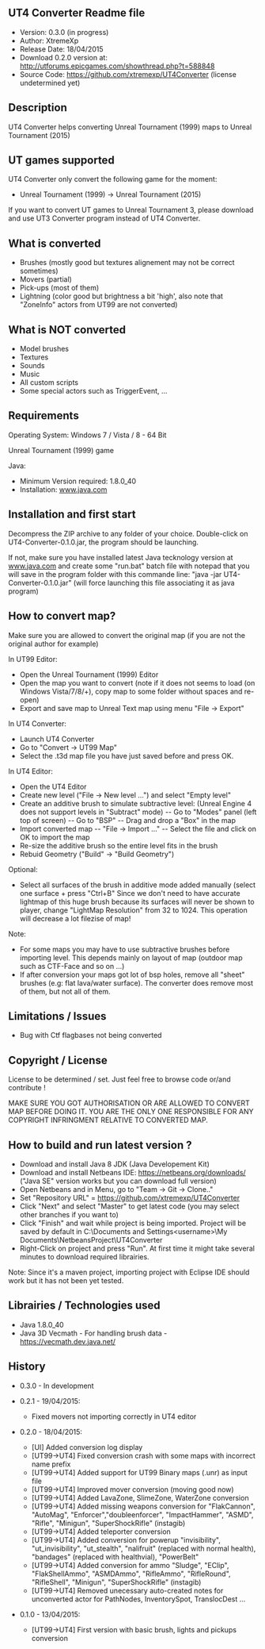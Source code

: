 
UT4 Converter Readme file
------------------------------

- Version: 0.3.0 (in progress)
- Author: XtremeXp
- Release Date: 18/04/2015
- Download 0.2.0 version at: http://utforums.epicgames.com/showthread.php?t=588848
- Source Code: https://github.com/xtremexp/UT4Converter (license undetermined yet)


Description
------------------------------
UT4 Converter helps converting
Unreal Tournament (1999) maps to Unreal Tournament (2015)

UT games supported
------------------------------
UT4 Converter only convert the following game for the moment:
- Unreal Tournament (1999) -> Unreal Tournament (2015)

If you want to convert UT games to Unreal Tournament 3,
please download and use UT3 Converter program instead of UT4 Converter.

What is converted
------------------------------
- Brushes (mostly good but textures alignement may not be correct sometimes)
- Movers (partial)
- Pick-ups (most of them)
- Lightning (color good but brightness a bit 'high', also note that "ZoneInfo" actors from UT99
are not converted)

What is NOT converted
------------------------------
- Model brushes
- Textures
- Sounds
- Music
- All custom scripts
- Some special actors such as TriggerEvent, ...

Requirements
------------------------------

Operating System:
Windows 7 / Vista / 8 - 64 Bit

Unreal Tournament (1999) game

Java:
- Minimum Version required: 1.8.0_40
- Installation: www.java.com 
	
Installation and first start
------------------------------
Decompress the ZIP archive to any folder of your choice.
Double-click on UT4-Converter-0.1.0.jar, the program should be launching.

If not, make sure you have installed latest Java tecknology version at www.java.com
and create some "run.bat" batch file with notepad that you will save in the 
program folder with this commande line:
"java -jar UT4-Converter-0.1.0.jar" (will force launching this file associating it 
as java program)

How to convert map?
------------------------------
Make sure you are allowed to convert the original map (if you are not the original author for example)

In UT99 Editor:
- Open the Unreal Tournament (1999) Editor
- Open the map you want to convert 
(note if it does not seems to load (on Windows Vista/7/8/+), copy map to some folder without spaces and re-open)
- Export and save map to Unreal Text map using menu "File -> Export"

In UT4 Converter:
- Launch UT4 Converter
- Go to "Convert -> UT99 Map"
- Select the .t3d map file you have just saved before and press OK.

In UT4 Editor:
- Open the UT4 Editor
- Create new level ("File -> New level ...") and select "Empty level"
- Create an additive brush to simulate subtractive level: (Unreal Engine 4 does not support levels in "Subtract" mode)
-- Go to "Modes" panel (left top of screen)
-- Go to "BSP"
-- Drag and drop a "Box" in the map
- Import converted map
-- "File -> Import ..."
-- Select the file and click on OK to import the map
- Re-size the additive brush so the entire level fits in the brush
- Rebuid Geometry ("Build" -> "Build Geometry")

Optional:
- Select all surfaces of the brush in additive mode added manually (select one surface + press "Ctrl+B"
Since we don't need to have accurate lightmap of this huge brush because
its surfaces will never be shown to player, change "LightMap Resolution" from 32 to 1024.
This operation will decrease a lot filezise of map!

Note:
- For some maps you may have to use subtractive brushes before importing level.
This depends mainly on layout of map (outdoor map such as CTF-Face and so on ...)
- If after conversion your maps got lot of bsp holes, remove all
"sheet" brushes (e.g: flat lava/water surface). The converter does remove most of them,
but not all of them.


Limitations / Issues
------------------------------
- Bug with Ctf flagbases not being converted

Copyright / License
------------------------------
License to be determined / set. Just feel free to browse code or/and 
contribute !

MAKE SURE YOU GOT AUTHORISATION OR ARE ALLOWED TO CONVERT MAP BEFORE DOING IT.
YOU ARE THE ONLY ONE RESPONSIBLE FOR ANY COPYRIGHT INFRINGMENT RELATIVE TO 
CONVERTED MAP.

How to build and run latest version ?
------------------------------
- Download and install Java 8 JDK (Java Developement Kit)
- Download and install Netbeans IDE: https://netbeans.org/downloads/ ("Java SE" version works but you can download full version)
- Open Netbeans and in Menu, go to "Team -> Git -> Clone.."
- Set "Repository URL" = https://github.com/xtremexp/UT4Converter
- Click "Next" and select "Master" to get latest code (you may select other branches if you want to)
- Click "Finish" and wait while project is being imported.
Project will be saved by default in C:\Documents and Settings\<username>\My Documents\NetbeansProject\UT4Converter
- Right-Click on project and press "Run". At first time it might take several minutes to download required librairies.

Note:
Since it's a maven project, importing project with Eclipse IDE should work 
but it has not been yet tested.

Librairies / Technologies used
------------------------------
- Java 1.8.0_40
- Java 3D Vecmath - For handling brush data - https://vecmath.dev.java.net/

History
------------------------------
- 0.3.0 - In development

- 0.2.1 - 19/04/2015: 
  * Fixed movers not importing correctly in UT4 editor

- 0.2.0 - 18/04/2015: 
  * [UI] Added conversion log display
  * [UT99->UT4] Fixed conversion crash with some maps with incorrect name prefix
  * [UT99->UT4] Added support for UT99 Binary maps (.unr) as input file
  * [UT99->UT4] Improved mover conversion (moving good now)
  * [UT99->UT4] Added LavaZone, SlimeZone, WaterZone conversion
  * [UT99->UT4] Added missing weapons conversion for
  "FlakCannon", "AutoMag", "Enforcer","doubleenforcer",
"ImpactHammer", "ASMD", "Rifle", "Minigun", "SuperShockRifle" (instagib)
  * [UT99->UT4] Added teleporter conversion
  * [UT99->UT4] Added conversion for powerup "invisibility", "ut_invisibility",
 "ut_stealth", "nalifruit" (replaced with normal health),
 "bandages" (replaced with healthvial), "PowerBelt"
  * [UT99->UT4] Added conversion for ammo "Sludge", "EClip", "FlakShellAmmo", "ASMDAmmo",
 "RifleAmmo", "RifleRound", "RifleShell", "Minigun", "SuperShockRifle" (instagib)
  * [UT99->UT4] Removed unecessary auto-created notes for unconverted actor
for PathNodes, InventorySpot, TranslocDest
...

- 0.1.0 - 13/04/2015: 
  * [UT99->UT4] First version with basic brush, lights and pickups conversion

